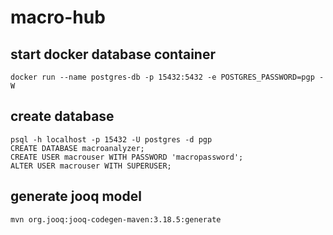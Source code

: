 # macro-hub

## start docker database container
`docker run --name postgres-db -p 15432:5432 -e POSTGRES_PASSWORD=pgp -W`

## create database
```
psql -h localhost -p 15432 -U postgres -d pgp
CREATE DATABASE macroanalyzer;
CREATE USER macrouser WITH PASSWORD 'macropassword';
ALTER USER macrouser WITH SUPERUSER;
```

## generate jooq model
`mvn org.jooq:jooq-codegen-maven:3.18.5:generate`
